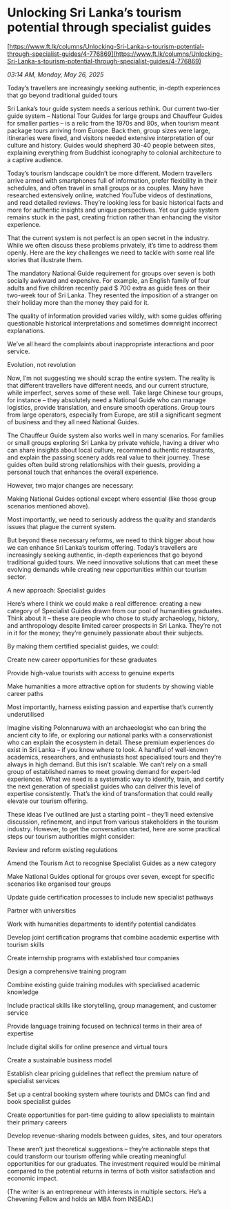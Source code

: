 # Unlocking Sri Lanka’s tourism potential through specialist guides

[https://www.ft.lk/columns/Unlocking-Sri-Lanka-s-tourism-potential-through-specialist-guides/4-776869](https://www.ft.lk/columns/Unlocking-Sri-Lanka-s-tourism-potential-through-specialist-guides/4-776869)

*03:14 AM, Monday, May 26, 2025*

Today’s travellers are increasingly seeking authentic, in-depth experiences that go beyond traditional guided tours

Sri Lanka’s tour guide system needs a serious rethink. Our current two-tier guide system – National Tour Guides for large groups and Chauffeur Guides for smaller parties – is a relic from the 1970s and 80s, when tourism meant package tours arriving from Europe. Back then, group sizes were large, itineraries were fixed, and visitors needed extensive interpretation of our culture and history. Guides would shepherd 30-40 people between sites, explaining everything from Buddhist iconography to colonial architecture to a captive audience.

Today’s tourism landscape couldn’t be more different. Modern travellers arrive armed with smartphones full of information, prefer flexibility in their schedules, and often travel in small groups or as couples. Many have researched extensively online, watched YouTube videos of destinations, and read detailed reviews. They’re looking less for basic historical facts and more for authentic insights and unique perspectives. Yet our guide system remains stuck in the past, creating friction rather than enhancing the visitor experience.

That the current system is not perfect is an open secret in the industry. While we often discuss these problems privately, it’s time to address them openly. Here are the key challenges we need to tackle with some real life stories that illustrate them.

The mandatory National Guide requirement for groups over seven is both socially awkward and expensive. For example, an English family of four adults and five children recently paid $ 700 extra as guide fees on their two-week tour of Sri Lanka. They resented the imposition of a stranger on their holiday more than the money they paid for it.

The quality of information provided varies wildly, with some guides offering questionable historical interpretations and sometimes downright incorrect explanations.

We’ve all heard the complaints about inappropriate interactions and poor service.

Evolution, not revolution

Now, I’m not suggesting we should scrap the entire system. The reality is that different travellers have different needs, and our current structure, while imperfect, serves some of these well. Take large Chinese tour groups, for instance – they absolutely need a National Guide who can manage logistics, provide translation, and ensure smooth operations. Group tours from large operators, especially from Europe, are still a significant segment of business and they all need National Guides.

The Chauffeur Guide system also works well in many scenarios. For families or small groups exploring Sri Lanka by private vehicle, having a driver who can share insights about local culture, recommend authentic restaurants, and explain the passing scenery adds real value to their journey. These guides often build strong relationships with their guests, providing a personal touch that enhances the overall experience.

However, two major changes are necessary:

Making National Guides optional except where essential (like those group scenarios mentioned above).

Most importantly, we need to seriously address the quality and standards issues that plague the current system.

But beyond these necessary reforms, we need to think bigger about how we can enhance Sri Lanka’s tourism offering. Today’s travellers are increasingly seeking authentic, in-depth experiences that go beyond traditional guided tours. We need innovative solutions that can meet these evolving demands while creating new opportunities within our tourism sector.

A new approach: Specialist guides

Here’s where I think we could make a real difference: creating a new category of Specialist Guides drawn from our pool of humanities graduates. Think about it – these are people who chose to study archaeology, history, and anthropology despite limited career prospects in Sri Lanka. They’re not in it for the money; they’re genuinely passionate about their subjects.

By making them certified specialist guides, we could:

Create new career opportunities for these graduates

Provide high-value tourists with access to genuine experts

Make humanities a more attractive option for students by showing viable career paths

Most importantly, harness existing passion and expertise that’s currently underutilised

Imagine visiting Polonnaruwa with an archaeologist who can bring the ancient city to life, or exploring our national parks with a conservationist who can explain the ecosystem in detail. These premium experiences do exist in Sri Lanka – if you know where to look. A handful of well-known academics, researchers, and enthusiasts host specialised tours and they’re always in high demand. But this isn’t scalable. We can’t rely on a small group of established names to meet growing demand for expert-led experiences. What we need is a systematic way to identify, train, and certify the next generation of specialist guides who can deliver this level of expertise consistently. That’s the kind of transformation that could really elevate our tourism offering.

These ideas I’ve outlined are just a starting point – they’ll need extensive discussion, refinement, and input from various stakeholders in the tourism industry. However, to get the conversation started, here are some practical steps our tourism authorities might consider:

Review and reform existing regulations

Amend the Tourism Act to recognise Specialist Guides as a new category

Make National Guides optional for groups over seven, except for specific scenarios like organised tour groups

Update guide certification processes to include new specialist pathways

Partner with universities

Work with humanities departments to identify potential candidates

Develop joint certification programs that combine academic expertise with tourism skills

Create internship programs with established tour companies

Design a comprehensive training program

Combine existing guide training modules with specialised academic knowledge

Include practical skills like storytelling, group management, and customer service

Provide language training focused on technical terms in their area of expertise

Include digital skills for online presence and virtual tours

Create a sustainable business model

Establish clear pricing guidelines that reflect the premium nature of specialist services

Set up a central booking system where tourists and DMCs can find and book specialist guides

Create opportunities for part-time guiding to allow specialists to maintain their primary careers

Develop revenue-sharing models between guides, sites, and tour operators

These aren’t just theoretical suggestions – they’re actionable steps that could transform our tourism offering while creating meaningful opportunities for our graduates. The investment required would be minimal compared to the potential returns in terms of both visitor satisfaction and economic impact.

(The writer is an entrepreneur with interests in multiple sectors. He’s a Chevening Fellow and holds an MBA from INSEAD.)

